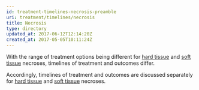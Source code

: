 ```yaml
---
id: treatment-timelines-necrosis-preamble
uri: treatment/timelines/necrosis
title: Necrosis
type: directory
updated_at: 2017-06-12T12:14:20Z
created_at: 2017-05-05T10:11:24Z
---
```


<p>With the range of treatment options being different for <a href="/treatment/surgery/necrosis/hard-tissue">hard tissue</a>    and <a href="/treatment/surgery/necrosis/soft-tissue">soft tissue</a>    necroses, timelines of treatment and outcomes differ.</p>
<p>Accordingly, timelines of treatment and outcomes are discussed
    separately for <a href="/treatment/timelines/necrosis/hard-tissue">hard tissue</a>    and <a href="/treatment/timelines/necrosis/soft-tissue">soft tissue</a>    necroses.</p>
